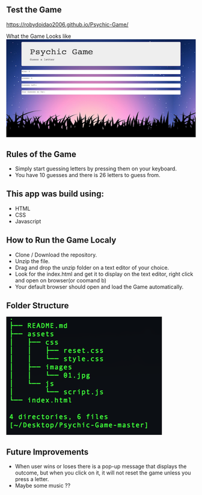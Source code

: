 ## Test the Game
https://robydoidao2006.github.io/Psychic-Game/

What the Game Looks like
![](game.jpg)


## Rules of the Game
- Simply start guessing letters by pressing them on your keyboard.
- You have 10 guesses and there is 26 letters to guess from.

## This app was build using:
- HTML
- CSS
- Javascript

## How to Run the Game Localy
- Clone / Download the repository.
- Unzip the file.
- Drag and drop the unzip folder on a text editor of your choice.
- Look for the index.html and get it to display on the text editor, right click and open on browser(or coomand b)
- Your default browser should open and load the Game automatically.

## Folder Structure
![](tree.jpg)

## Future Improvements 
- When user wins or loses there is a pop-up message that displays the outcome, but when you click on it, it will not reset the game unless you press a letter.
- Maybe some music ??


